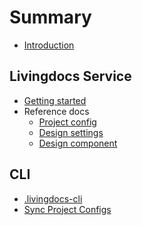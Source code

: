# Summary
* [Introduction](./README.md)


## Livingdocs Service
* [Getting started](service/getting_started.md)
* Reference docs
  * [Project config](service/project_config.md)
  * [Design settings](service/design_settings_config.md)
  * [Design component](service/design_component_settings_config.md)


## CLI

* [.livingdocs-cli](livingdocs-cli/cli-dotfile.md)
* [Sync Project Configs](livingdocs-cli/sync-configs.md)

<!-- ## Livingdocs core development

* [Guidelines](./CONTRIBUTING.md)